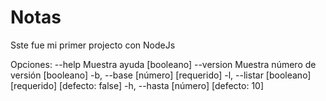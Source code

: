 # Notas

Sste fue mi primer projecto con NodeJs

Opciones:
      --help     Muestra ayuda                                        [booleano]
      --version  Muestra número de versión                            [booleano]
  -b, --base                                                [número] [requerido]
  -l, --listar                           [booleano] [requerido] [defecto: false]
  -h, --hasta                                             [número] [defecto: 10]
